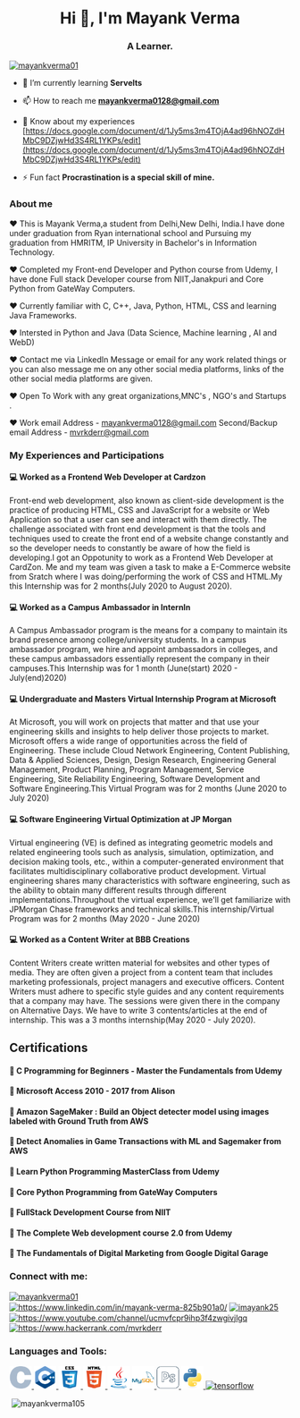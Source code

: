 
<h1 align="center">Hi 👋, I'm Mayank Verma</h1>
<h3 align="center">A Learner.</h3>

<p align="left"> <a href="https://twitter.com/mayankverma01" target="blank"><img src="https://img.shields.io/twitter/follow/mayankverma01?logo=twitter&style=for-the-badge" alt="mayankverma01" /></a> </p>

- 🌱 I’m currently learning **Servelts**

- 📫 How to reach me **mayankverma0128@gmail.com**

- 📄 Know about my experiences [https://docs.google.com/document/d/1Jy5ms3m4TOjA4ad96hNOZdHMbC9DZjwHd3S4RL1YKPs/edit](https://docs.google.com/document/d/1Jy5ms3m4TOjA4ad96hNOZdHMbC9DZjwHd3S4RL1YKPs/edit)

- ⚡ Fun fact **Procrastination is a special skill of mine.**
<h3 align="left">About me</h3>

❤ This is Mayank Verma,a student from Delhi,New Delhi, India.I have done under graduation from Ryan international school and Pursuing my graduation from HMRITM, IP University in Bachelor's in Information Technology.

❤ Completed my Front-end Developer and Python course from Udemy, I have done Full stack Developer course from NIIT,Janakpuri and Core Python from GateWay Computers.

❤ Currently familiar with C, C++, Java, Python, HTML, CSS and learning Java Frameworks.

❤ Intersted in Python and Java (Data Science, Machine learning , AI and WebD)

❤ Contact me via LinkedIn Message or email for any work related things or you can also message me on any other social media platforms, links of the other social media platforms are given.

❤ Open To Work with any great organizations,MNC's , NGO's and Startups .

❤ Work email Address - mayankverma0128@gmail.com
Second/Backup email Address - mvrkderr@gmail.com


<h3 align ="left"> My Experiences and Participations</h3>

 <h4 align = "left"> 💻 Worked as a Frontend Web Developer at Cardzon </h4>
 
Front-end web development, also known as client-side development is the practice of producing HTML, CSS and JavaScript for a website or Web Application so that a user can see and interact with them directly. The challenge associated with front end development is that the tools and techniques used to create the front end of a website change constantly and so the developer needs to constantly be aware of how the field is developing.I got an Oppotunity to work as a Frontend Web Developer at CardZon. Me and my team was given a task to make a E-Commerce website from Sratch where I was doing/performing the work of CSS and HTML.My this Internship was for 2 months(July 2020 to August 2020).
 
 <h4 align = "left"> 💻 Worked as a Campus Ambassador in InternIn </h4>
 
A Campus Ambassador program is the means for a company to maintain its brand presence among college/university students. In a campus ambassador program, we hire and appoint ambassadors in colleges, and these campus ambassadors essentially represent the company in their campuses.This Internship was for 1 month (June(start) 2020 - July(end)2020)

<h4 align = "left"> 💻 Undergraduate and Masters Virtual Internship Program at Microsoft </h4>

At Microsoft, you will work on projects that matter and that use your engineering skills and insights to help deliver those projects to market. Microsoft offers a wide range of opportunities across the field of Engineering. These include Cloud Network Engineering, Content Publishing, Data & Applied Sciences, Design, Design Research, Engineering General Management, Product Planning, Program Management, Service Engineering, Site Reliability Engineering, Software Development and Software Engineering.This Virtual Program was for 2 months (June 2020 to July 2020)

<h4 align = "left"> 💻 Software Engineering Virtual Optimization at JP Morgan </h4>

Virtual engineering (VE) is defined as integrating geometric models and related engineering tools such as analysis, simulation, optimization, and decision making tools, etc., within a computer-generated environment that facilitates multidisciplinary collaborative product development. Virtual engineering shares many characteristics with software engineering, such as the ability to obtain many different results through different implementations.Throughout the virtual experience, we'll get familiarize with JPMorgan Chase frameworks and technical skills.This internship/Virtual Program was for 2 months (May 2020 - June 2020) 

<h4 align = "left"> 💻 Worked as a Content Writer at BBB Creations </h4>

Content Writers create written material for websites and other types of media. They are often given a project from a content team that includes marketing professionals, project managers and executive officers. Content Writers must adhere to specific style guides and any content requirements that a company may have. The sessions were given there in the company on Alternative Days. We have to write 3 contents/articles at the end of internship. This was a 3 months internship(May 2020 - July 2020).

<h2 align ="left ">Certifications </h2>

 <h4 align ="left"> 📃 C Programming for Beginners - Master the Fundamentals from Udemy </h4>
 
 <h4 align ="left"> 📃 Microsoft Access 2010 - 2017 from Alison </h4>
 
 <h4 align ="left"> 📃 Amazon SageMaker : Build an Object detecter model using images labeled with Ground Truth from AWS </h4>
 
 <h4 align ="left"> 📃 Detect Anomalies in Game Transactions with ML and Sagemaker from AWS </h4>
 
 <h4 align ="left"> 📃 Learn Python Programming MasterClass from Udemy </h4>
 
 <h4 align ="left"> 📃 Core Python Programming  from GateWay Computers </h4>
 
 <h4 align ="left"> 📃 FullStack Development Course from NIIT </h4>
 
 <h4 align ="left"> 📃 The Complete Web development course 2.0 from Udemy </h4>
 
 <h4 align ="left"> 📃 The Fundamentals of Digital Marketing from Google Digital Garage </h4>
 
 
 
<h3 align="left">Connect with me:</h3>
<p align="left">
<a href="https://twitter.com/mayankverma01" target="blank"><img align="center" src="https://cdn.jsdelivr.net/npm/simple-icons@3.0.1/icons/twitter.svg" alt="mayankverma01" height="30" width="40" /></a>
<a href="https://linkedin.com/in/https://www.linkedin.com/in/mayank-verma-825b901a0/" target="blank"><img align="center" src="https://cdn.jsdelivr.net/npm/simple-icons@3.0.1/icons/linkedin.svg" alt="https://www.linkedin.com/in/mayank-verma-825b901a0/" height="30" width="40" /></a>
<a href="https://instagram.com/imayank25" target="blank"><img align="center" src="https://cdn.jsdelivr.net/npm/simple-icons@3.0.1/icons/instagram.svg" alt="imayank25" height="30" width="40" /></a>
<a href="https://www.youtube.com/c/https://www.youtube.com/channel/ucmvfcpr9ihp3f4zwgivjlgq" target="blank"><img align="center" src="https://cdn.jsdelivr.net/npm/simple-icons@3.0.1/icons/youtube.svg" alt="https://www.youtube.com/channel/ucmvfcpr9ihp3f4zwgivjlgq" height="30" width="40" /></a>
<a href="https://www.hackerrank.com/https://www.hackerrank.com/mvrkderr" target="blank"><img align="center" src="https://cdn.jsdelivr.net/npm/simple-icons@3.0.1/icons/hackerrank.svg" alt="https://www.hackerrank.com/mvrkderr" height="30" width="40" /></a>
</p>

<h3 align="left">Languages and Tools:</h3>
<p align="left"> <a href="https://www.cprogramming.com/" target="_blank"> <img src="https://raw.githubusercontent.com/devicons/devicon/master/icons/c/c-original.svg" alt="c" width="40" height="40"/> </a> <a href="https://www.w3schools.com/cpp/" target="_blank"> <img src="https://raw.githubusercontent.com/devicons/devicon/master/icons/cplusplus/cplusplus-original.svg" alt="cplusplus" width="40" height="40"/> </a> <a href="https://www.w3schools.com/css/" target="_blank"> <img src="https://raw.githubusercontent.com/devicons/devicon/master/icons/css3/css3-original-wordmark.svg" alt="css3" width="40" height="40"/> </a> <a href="https://www.w3.org/html/" target="_blank"> <img src="https://raw.githubusercontent.com/devicons/devicon/master/icons/html5/html5-original-wordmark.svg" alt="html5" width="40" height="40"/> </a> <a href="https://www.java.com" target="_blank"> <img src="https://raw.githubusercontent.com/devicons/devicon/master/icons/java/java-original.svg" alt="java" width="40" height="40"/> </a> <a href="https://www.mysql.com/" target="_blank"> <img src="https://raw.githubusercontent.com/devicons/devicon/master/icons/mysql/mysql-original-wordmark.svg" alt="mysql" width="40" height="40"/> </a> <a href="https://www.photoshop.com/en" target="_blank"> <img src="https://raw.githubusercontent.com/devicons/devicon/master/icons/photoshop/photoshop-line.svg" alt="photoshop" width="40" height="40"/> </a> <a href="https://www.python.org" target="_blank"> <img src="https://raw.githubusercontent.com/devicons/devicon/master/icons/python/python-original.svg" alt="python" width="40" height="40"/> </a> <a href="https://www.tensorflow.org" target="_blank"> <img src="https://www.vectorlogo.zone/logos/tensorflow/tensorflow-icon.svg" alt="tensorflow" width="40" height="40"/> </a> </p>

<p>&nbsp;<img align="center" src="https://github-readme-stats.vercel.app/api?username=mayankverma105&show_icons=true&locale=en" alt="mayankverma105" /></p>
